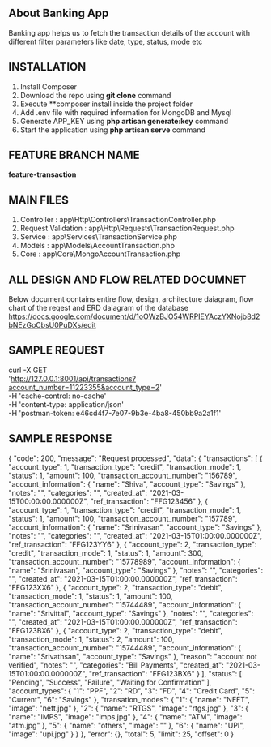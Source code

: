 ## About Banking App

Banking app helps us to fetch the transaction details of the account with different filter parameters like date, type, status, mode etc

## INSTALLATION
1. Install Composer
2. Download the repo using **git clone** command
3. Execute **composer install inside the project folder
4. Add .env file with required information for MongoDB and Mysql
5. Generate APP_KEY using **php artisan generate:key** command
6. Start the application using **php artisan serve** command

## FEATURE BRANCH NAME
**feature-transaction**

## MAIN FILES
1. Controller : app\Http\Controllers\TransactionController.php
2. Request Validation : app\Http\Requests\TransactionRequest.php
3. Service : app\Services\TransactionService.php
4. Models : app\Models\AccountTransaction.php
5. Core : app\Core\MongoAccountTransaction.php

## ALL DESIGN AND FLOW RELATED DOCUMNET
Below document contains entire flow, design, architecture daiagram, flow chart of the reqest and ERD daiagram of the database
https://docs.google.com/document/d/1oOWzBJO54WRPIEYAczYXNojb8d2bNEzGoCbsU0PuDXs/edit

## SAMPLE REQUEST
curl -X GET \
  'http://127.0.0.1:8001/api/transactions?account_number=11223355&account_type=2' \
  -H 'cache-control: no-cache' \
  -H 'content-type: application/json' \
  -H 'postman-token: e46cd4f7-7e07-9b3e-4ba8-450bb9a2a1f1'
  
## SAMPLE RESPONSE
{
    "code": 200,
    "message": "Request processed",
    "data": {
        "transactions": [
            {
                "account_type": 1,
                "transaction_type": "credit",
                "transaction_mode": 1,
                "status": 1,
                "amount": 100,
                "transaction_account_number": "156789",
                "account_information": {
                    "name": "Shiva",
                    "account_type": "Savings"
                },
                "notes": "",
                "categories": "",
                "created_at": "2021-03-15T00:00:00.000000Z",
                "ref_transaction": "FFG123456"
            },
            {
                "account_type": 1,
                "transaction_type": "credit",
                "transaction_mode": 1,
                "status": 1,
                "amount": 100,
                "transaction_account_number": "157789",
                "account_information": {
                    "name": "Srinivasan",
                    "account_type": "Savings"
                },
                "notes": "",
                "categories": "",
                "created_at": "2021-03-15T01:00:00.000000Z",
                "ref_transaction": "FFG123YY6"
            },
            {
                "account_type": 2,
                "transaction_type": "credit",
                "transaction_mode": 1,
                "status": 1,
                "amount": 300,
                "transaction_account_number": "15778989",
                "account_information": {
                    "name": "Srinivasan",
                    "account_type": "Savings"
                },
                "notes": "",
                "categories": "",
                "created_at": "2021-03-15T01:00:00.000000Z",
                "ref_transaction": "FFG123XX6"
            },
            {
                "account_type": 2,
                "transaction_type": "debit",
                "transaction_mode": 1,
                "status": 1,
                "amount": 100,
                "transaction_account_number": "15744489",
                "account_information": {
                    "name": "Srivittal",
                    "account_type": "Savings"
                },
                "notes": "",
                "categories": "",
                "created_at": "2021-03-15T01:00:00.000000Z",
                "ref_transaction": "FFG123BX6"
            },
            {
                "account_type": 2,
                "transaction_type": "debit",
                "transaction_mode": 1,
                "status": 2,
                "amount": 100,
                "transaction_account_number": "15744489",
                "account_information": {
                    "name": "Srivathsan",
                    "account_type": "Savings"
                },
                "reason": "account not verified",
                "notes": "",
                "categories": "Bill Payments",
                "created_at": "2021-03-15T01:00:00.000000Z",
                "ref_transaction": "FFG123BX6"
            }
        ],
        "status": [
            "Pending",
            "Success",
            "Failure",
            "Waiting for Confirmation"
        ],
        "account_types": {
            "1": "PPF",
            "2": "RD",
            "3": "FD",
            "4": "Credit Card",
            "5": "Current",
            "6": "Savings"
        },
        "transation_modes": {
            "1": {
                "name": "NEFT",
                "image": "neft.jpg"
            },
            "2": {
                "name": "RTGS",
                "image": "rtgs.jpg"
            },
            "3": {
                "name": "IMPS",
                "image": "imps.jpg"
            },
            "4": {
                "name": "ATM",
                "image": "atm.jpg"
            },
            "5": {
                "name": "others",
                "image": ""
            },
            "6": {
                "name": "UPI",
                "image": "upi.jpg"
            }
        }
    },
    "error": {},
    "total": 5,
    "limit": 25,
    "offset": 0
}
